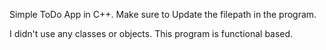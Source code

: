 Simple ToDo App in C++. Make sure to Update the filepath in the program.

I didn't use any classes or objects. This program is functional based.
